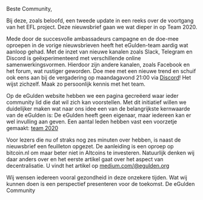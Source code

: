 Beste Community,

Bij deze, zoals beloofd, een tweede update in een reeks over de voortgang van het EFL project. Deze nieuwsbrief gaan we wat dieper in op Team 2020.

Mede door de succesvolle ambassadeurs campagne en de doe-mee oproepen in de vorige nieuwsbrieven heeft het eGulden-team aardig wat aanloop gehad. 
Met de inzet van nieuwe kanalen zoals Slack, Telegram en Discord is geëxperimenteerd met verschillende online samenwerkingsvormen. 
Hierdoor zijn andere kanalen, zoals Facebook en het forum, wat rustiger geworden. 
Doe mee met een nieuwe trend en schuif ook eens aan bij de vergadering op maandagavond 21:00 via [Discord](https://discord.gg/WPFjR8B)! 
Het wijst zichzelf. Maak zo persoonlijk kennis met het team.

Op de eGulden website hebben we een pagina gecreëerd waar ieder community lid die dat wil zich kan voorstellen. 
Met dit initiatief willen we duidelijker maken wat naar ons idee een van de belangrijkste kernwaarde van de eGulden is: 
De eGulden heeft geen eigenaar, maar iedereen kan er wel invulling aan geven. 
Een aantal leden hebben vast een voorzetje gemaakt: [team 2020](https://electronic-gulden-foundation.gitlab.io/team/)

Voor lezers die nu of straks nog zes minuten over hebben, is naast de nieuwsbrief een feuilleton opgezet. 
De aanleiding is een oproep op bitcoin.nl om maar beter niet in Altcoins te investeren. 
Natuurlijk denken wij daar anders over en het eerste artikel gaat over het aspect van decentralisatie. 
U vindt het artikel op [medium.com/@egulden.org](https://medium.com/@egulden.org/waarom-bitcoin-en-niet-een-altcoin-deel-1-het-argument-decentralisatie-a4799bc10a4c)

Wij wensen iedereen vooral gezondheid in deze onzekere tijden. Wat wij kunnen doen is een perspectief presenteren voor de toekomst.
De eGulden Community
